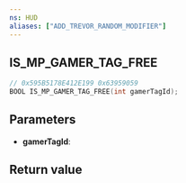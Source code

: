 ```yaml
---
ns: HUD
aliases: ["ADD_TREVOR_RANDOM_MODIFIER"]
---
```

## IS_MP_GAMER_TAG_FREE

```c
// 0x595B5178E412E199 0x63959059
BOOL IS_MP_GAMER_TAG_FREE(int gamerTagId);
```

## Parameters
* **gamerTagId**: 

## Return value
